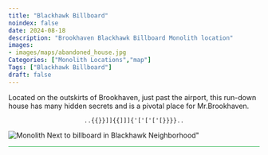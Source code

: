 ```yaml
---
title: "Blackhawk Billboard"
noindex: false
date: 2024-08-18
description: "Brookhaven Blackhawk Billboard Monolith location"
images:
- images/maps/abandoned_house.jpg
Categories: ["Monolith Locations","map"]
Tags: ["Blackhawk Billboard"]
draft: false
--- 
```


Located on the outskirts of Brookhaven, just past the airport, this run-down house has many hidden secrets and is a pivotal place for Mr.Brookhaven.

<center><span class="copy-to-clipboard" style="align: center"><code class="copy-to-clipboard-code" data-code="..{{}}]]{{]]]{'['['['[}}}}..">..{{}}]]{{]]]{'['['['[}}}}..</code></span></center>

![Monolith Next to billboard in Blackhawk Neighborhood"](/images/bh/monolith-location_balckhawk_billboard.png)

<hr style="background-color: #28b44c" size=8>

<!-- ## Related Items

### Map

- [Point of Interest](/map/poi/agency-bunker/) -->